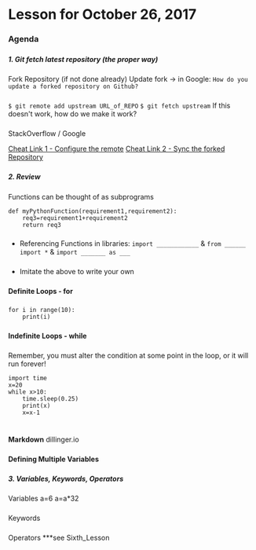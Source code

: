 # Lesson for October 26, 2017

###
###

### Agenda
###
##### **1.** Git fetch latest repository (the proper way)
###
Fork Repository (if not done already)
Update fork -> in Google: `How do you update a forked repository on Github?`
###
`$ git remote add upstream URL_of_REPO`
`$ git fetch upstream`
If this doesn't work, how do we make it work?
###
StackOverflow / Google 

[Cheat Link 1 -  Configure the remote](https://help.github.com/articles/configuring-a-remote-for-a-fork/)
[Cheat Link 2 -  Sync the forked Repository](https://help.github.com/articles/syncing-a-fork/)
###
###

##### **2.** Review 
###
Functions can be thought of as subprograms
```
def myPythonFunction(requirement1,requirement2):
	req3=requirement1+requirement2
	return req3
```
###
- Referencing Functions in libraries: `import ____________` & `from ______ import *` & `import _______ as ___`
###
- Imitate the above to write your own
###
###

###
**Definite Loops - for**

###
```
for i in range(10):
	print(i)
```
###

**Indefinite Loops - while**

###

Remember, you must alter the condition at some point in the loop, or it will run forever!
```
import time
x=20
while x>10:
    time.sleep(0.25)
    print(x)
    x=x-1

```


#
**Markdown**
dillinger.io

###
###

**Defining Multiple Variables**




###
##### **3.** Variables, Keywords, Operators
###
Variables
a=6
a=a*32
###
Keywords
###
Operators
***see Sixth_Lesson



